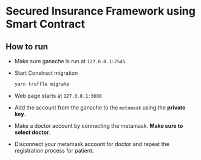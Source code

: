 # Secured Insurance Framework using Smart Contract

## How to run

- Make sure ganache is run at `127.0.0.1:7545`

- Start Constract migration 
  ```sh
  yarn truffle migrate
  ``` 

- Web page starts at `127.0.0.1:3000`

- Add the account from the ganache to the `metamask` using the **private key**.

- Make a doctor account by connecting the metamask. **Make sure to select doctor**.

- Disconnect your metamask account for doctor and repeat the registration process for patient.

